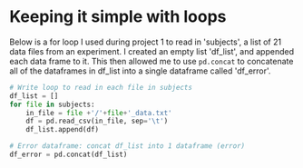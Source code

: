# Keeping it simple with loops
Below is a for loop I used during project 1 to read in 'subjects', a list of 21 data files from an experiment. I created an empty list 'df_list', and appended each data frame to it. This then allowed me to use `pd.concat` to concatenate all of the dataframes in df_list into a single dataframe called 'df_error'.


```python
# Write loop to read in each file in subjects
df_list = []
for file in subjects:
    in_file = file +'/'+file+'_data.txt'
    df = pd.read_csv(in_file, sep='\t')
    df_list.append(df)

# Error dataframe: concat df_list into 1 dataframe (error)
df_error = pd.concat(df_list)
```
